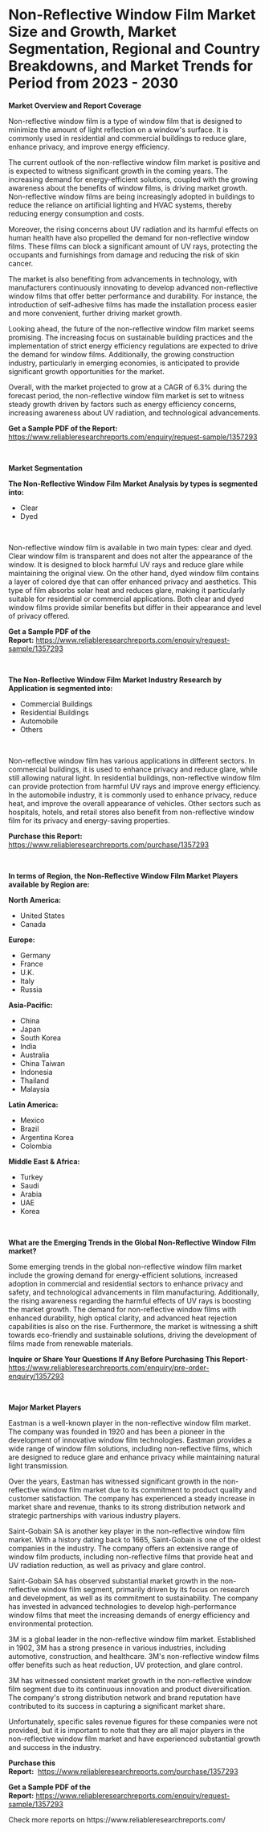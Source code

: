 <p><h1>Non-Reflective Window Film Market Size and Growth, Market Segmentation, Regional and Country Breakdowns, and Market Trends for Period from 2023 -  2030</h1></p><p><strong>Market Overview and Report Coverage</strong></p>
<p><p>Non-reflective window film is a type of window film that is designed to minimize the amount of light reflection on a window's surface. It is commonly used in residential and commercial buildings to reduce glare, enhance privacy, and improve energy efficiency.</p><p>The current outlook of the non-reflective window film market is positive and is expected to witness significant growth in the coming years. The increasing demand for energy-efficient solutions, coupled with the growing awareness about the benefits of window films, is driving market growth. Non-reflective window films are being increasingly adopted in buildings to reduce the reliance on artificial lighting and HVAC systems, thereby reducing energy consumption and costs.</p><p>Moreover, the rising concerns about UV radiation and its harmful effects on human health have also propelled the demand for non-reflective window films. These films can block a significant amount of UV rays, protecting the occupants and furnishings from damage and reducing the risk of skin cancer.</p><p>The market is also benefiting from advancements in technology, with manufacturers continuously innovating to develop advanced non-reflective window films that offer better performance and durability. For instance, the introduction of self-adhesive films has made the installation process easier and more convenient, further driving market growth.</p><p>Looking ahead, the future of the non-reflective window film market seems promising. The increasing focus on sustainable building practices and the implementation of strict energy efficiency regulations are expected to drive the demand for window films. Additionally, the growing construction industry, particularly in emerging economies, is anticipated to provide significant growth opportunities for the market.</p><p>Overall, with the market projected to grow at a CAGR of 6.3% during the forecast period, the non-reflective window film market is set to witness steady growth driven by factors such as energy efficiency concerns, increasing awareness about UV radiation, and technological advancements.</p></p>
<p><strong>Get a Sample PDF of the Report:</strong> <a href="https://www.reliableresearchreports.com/enquiry/request-sample/1357293">https://www.reliableresearchreports.com/enquiry/request-sample/1357293</a></p>
<p>&nbsp;</p>
<p><strong>Market Segmentation</strong></p>
<p><strong>The Non-Reflective Window Film Market Analysis by types is segmented into:</strong></p>
<p><ul><li>Clear</li><li>Dyed</li></ul></p>
<p>&nbsp;</p>
<p><p>Non-reflective window film is available in two main types: clear and dyed. Clear window film is transparent and does not alter the appearance of the window. It is designed to block harmful UV rays and reduce glare while maintaining the original view. On the other hand, dyed window film contains a layer of colored dye that can offer enhanced privacy and aesthetics. This type of film absorbs solar heat and reduces glare, making it particularly suitable for residential or commercial applications. Both clear and dyed window films provide similar benefits but differ in their appearance and level of privacy offered.</p></p>
<p><strong>Get a Sample PDF of the Report:</strong>&nbsp;<a href="https://www.reliableresearchreports.com/enquiry/request-sample/1357293">https://www.reliableresearchreports.com/enquiry/request-sample/1357293</a></p>
<p>&nbsp;</p>
<p><strong>The Non-Reflective Window Film Market Industry Research by Application is segmented into:</strong></p>
<p><ul><li>Commercial Buildings</li><li>Residential Buildings</li><li>Automobile</li><li>Others</li></ul></p>
<p>&nbsp;</p>
<p><p>Non-reflective window film has various applications in different sectors. In commercial buildings, it is used to enhance privacy and reduce glare, while still allowing natural light. In residential buildings, non-reflective window film can provide protection from harmful UV rays and improve energy efficiency. In the automobile industry, it is commonly used to enhance privacy, reduce heat, and improve the overall appearance of vehicles. Other sectors such as hospitals, hotels, and retail stores also benefit from non-reflective window film for its privacy and energy-saving properties.</p></p>
<p><strong>Purchase this Report:</strong>&nbsp; <a href="https://www.reliableresearchreports.com/purchase/1357293">https://www.reliableresearchreports.com/purchase/1357293</a></p>
<p>&nbsp;</p>
<p><strong>In terms of Region, the Non-Reflective Window Film Market Players available by Region are:</strong></p>
<p>
    <p> <strong> North America: </strong>
        <ul>
            <li>United States</li>
            <li>Canada</li>
        </ul>
        </p> 
    <p> <strong> Europe: </strong>
        <ul>
            <li>Germany</li>
            <li>France</li>
            <li>U.K.</li>
            <li>Italy</li>
            <li>Russia</li>
        </ul>
        </p> 
    <p> <strong> Asia-Pacific: </strong>
        <ul>
            <li>China</li>
            <li>Japan</li>
            <li>South Korea</li>
            <li>India</li>
            <li>Australia</li>
            <li>China Taiwan</li>
            <li>Indonesia</li>
            <li>Thailand</li>
            <li>Malaysia</li>
        </ul>
        </p> 
    <p> <strong> Latin America: </strong>
        <ul>
            <li>Mexico</li>
            <li>Brazil</li>
            <li>Argentina Korea</li>
            <li>Colombia</li>
        </ul>
        </p> 
    <p> <strong> Middle East & Africa: </strong>
        <ul>
            <li>Turkey</li>
            <li>Saudi</li>
            <li>Arabia</li>
            <li>UAE</li>
            <li>Korea</li>
        </ul>
    </p>
    </p>
<p>&nbsp;</p>
<p><strong>What are the Emerging Trends in the Global Non-Reflective Window Film market?</strong></p>
<p><p>Some emerging trends in the global non-reflective window film market include the growing demand for energy-efficient solutions, increased adoption in commercial and residential sectors to enhance privacy and safety, and technological advancements in film manufacturing. Additionally, the rising awareness regarding the harmful effects of UV rays is boosting the market growth. The demand for non-reflective window films with enhanced durability, high optical clarity, and advanced heat rejection capabilities is also on the rise. Furthermore, the market is witnessing a shift towards eco-friendly and sustainable solutions, driving the development of films made from renewable materials.</p></p>
<p><strong>Inquire or Share Your Questions If Any Before Purchasing This Report</strong>- <a href="https://www.reliableresearchreports.com/enquiry/pre-order-enquiry/1357293">https://www.reliableresearchreports.com/enquiry/pre-order-enquiry/1357293</a></p>
<p>&nbsp;</p>
<p><strong>Major Market Players</strong></p>
<p><p>Eastman is a well-known player in the non-reflective window film market. The company was founded in 1920 and has been a pioneer in the development of innovative window film technologies. Eastman provides a wide range of window film solutions, including non-reflective films, which are designed to reduce glare and enhance privacy while maintaining natural light transmission.</p><p>Over the years, Eastman has witnessed significant growth in the non-reflective window film market due to its commitment to product quality and customer satisfaction. The company has experienced a steady increase in market share and revenue, thanks to its strong distribution network and strategic partnerships with various industry players.</p><p>Saint-Gobain SA is another key player in the non-reflective window film market. With a history dating back to 1665, Saint-Gobain is one of the oldest companies in the industry. The company offers an extensive range of window film products, including non-reflective films that provide heat and UV radiation reduction, as well as privacy and glare control.</p><p>Saint-Gobain SA has observed substantial market growth in the non-reflective window film segment, primarily driven by its focus on research and development, as well as its commitment to sustainability. The company has invested in advanced technologies to develop high-performance window films that meet the increasing demands of energy efficiency and environmental protection.</p><p>3M is a global leader in the non-reflective window film market. Established in 1902, 3M has a strong presence in various industries, including automotive, construction, and healthcare. 3M's non-reflective window films offer benefits such as heat reduction, UV protection, and glare control.</p><p>3M has witnessed consistent market growth in the non-reflective window film segment due to its continuous innovation and product diversification. The company's strong distribution network and brand reputation have contributed to its success in capturing a significant market share.</p><p>Unfortunately, specific sales revenue figures for these companies were not provided, but it is important to note that they are all major players in the non-reflective window film market and have experienced substantial growth and success in the industry.</p></p>
<p><strong>Purchase this Report:</strong>&nbsp;&nbsp;<a href="https://www.reliableresearchreports.com/purchase/1357293">https://www.reliableresearchreports.com/purchase/1357293</a></p>
<p></p>
<p><strong>Get a Sample PDF of the Report:</strong>&nbsp;<a href="https://www.reliableresearchreports.com/enquiry/request-sample/1357293">https://www.reliableresearchreports.com/enquiry/request-sample/1357293</a></p>
<p>Check more reports on https://www.reliableresearchreports.com/</p>